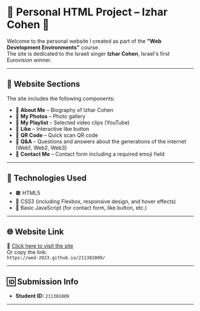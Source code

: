 # 🎵 Personal HTML Project – Izhar Cohen 🎤

Welcome to the personal website I created as part of the **"Web Development Environments"** course.  
The site is dedicated to the Israeli singer **Izhar Cohen**, Israel's first Eurovision winner.

---

## 🧠 Website Sections

The site includes the following components:

- 🔹 **About Me** – Biography of Izhar Cohen  
- 🔹 **My Photos** – Photo gallery  
- 🔹 **My Playlist** – Selected video clips (YouTube)  
- 🔹 **Like** – Interactive like button  
- 🔹 **QR Code** – Quick scan QR code  
- 🔹 **Q&A** – Questions and answers about the generations of the internet (Web1, Web2, Web3)  
- 🔹 **Contact Me** – Contact form including a required emoji field

---

## 🧪 Technologies Used

- 🟧 HTML5  
- 🎨 CSS3 (including Flexbox, responsive design, and hover effects)  
- 🧠 Basic JavaScript (for contact form, like button, etc.)

---

## 🌐 Website Link

🔗 [Click here to visit the site](https://wed-2023.github.io/211381009/)  
Or copy the link:  
`https://wed-2023.github.io/211381009/`

---

## 🆔 Submission Info

- **Student ID:** `211381009`

---
